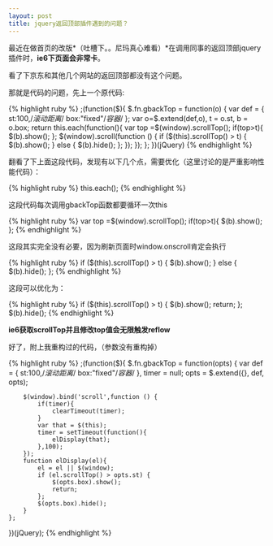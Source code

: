 ```yaml
---
layout: post
title: jquery返回顶部插件遇到的问题？
---
```


最近在做首页的改版*（吐槽下。。尼玛真心难看）*在调用同事的返回顶部jquery插件时，**ie6下页面会非常卡**。  

看了下京东和其他几个网站的返回顶部都没有这个问题。

那就是代码的问题，先上一个原代码:

{% highlight ruby %}
;(function($){
	$.fn.gbackTop = function(o) {
		var def = { 
			st:100,/*滚动距离*/
			box:"fixed"/*容器*/
			};
		var o=$.extend(def,o),
			t = o.st,
			b = o.box;
		return this.each(function(){
			var top =$(window).scrollTop();
			if(top>t){
				$(b).show();
			};
			$(window).scroll(function () {
				if ($(this).scrollTop() > t) {
					$(b).show();
				} else {
					$(b).hide();
				};
			});
		});
	};
})(jQuery)
{% endhighlight %}

翻看了下上面这段代码，发现有以下几个点，需要优化（这里讨论的是严重影响性能代码）：

{% highlight ruby %}
this.each();
{% endhighlight %}

这段代码每次调用gbackTop函数都要循环一次this


{% highlight ruby %}
var top =$(window).scrollTop();
if(top>t){
	$(b).show();
};
{% endhighlight %}

这段其实完全没有必要，因为刷新页面时window.onscroll肯定会执行

{% highlight ruby %}
if ($(this).scrollTop() > t) {
	$(b).show();
} else {
	$(b).hide();
};
{% endhighlight %}

这段可以优化为：

{% highlight ruby %}
if ($(this).scrollTop() > t) {
	$(b).show();
	return;
};
$(b).hide();
{% endhighlight %}


**ie6获取scrollTop并且修改top值会无限触发reflow**

好了，附上我重构过的代码，（参数没有重构掉）

{% highlight ruby %}
;(function($){
	$.fn.gbackTop = function(opts) {
		var def = { 
			st:100,/*滚动距离*/
			box:"fixed"/*容器*/
		},
		timer = null;
		opts = $.extend({}, def, opts);
		
		$(window).bind('scroll',function () {
			if(timer){
				clearTimeout(timer);
			}
			var that = $(this);
			timer = setTimeout(function(){
				elDisplay(that);	
			},100);			
		});
		function elDisplay(el){
			el = el || $(window);
			if (el.scrollTop() > opts.st) {
				$(opts.box).show();
				return;
			};
			$(opts.box).hide();
		}
	};
})(jQuery);
{% endhighlight %}
